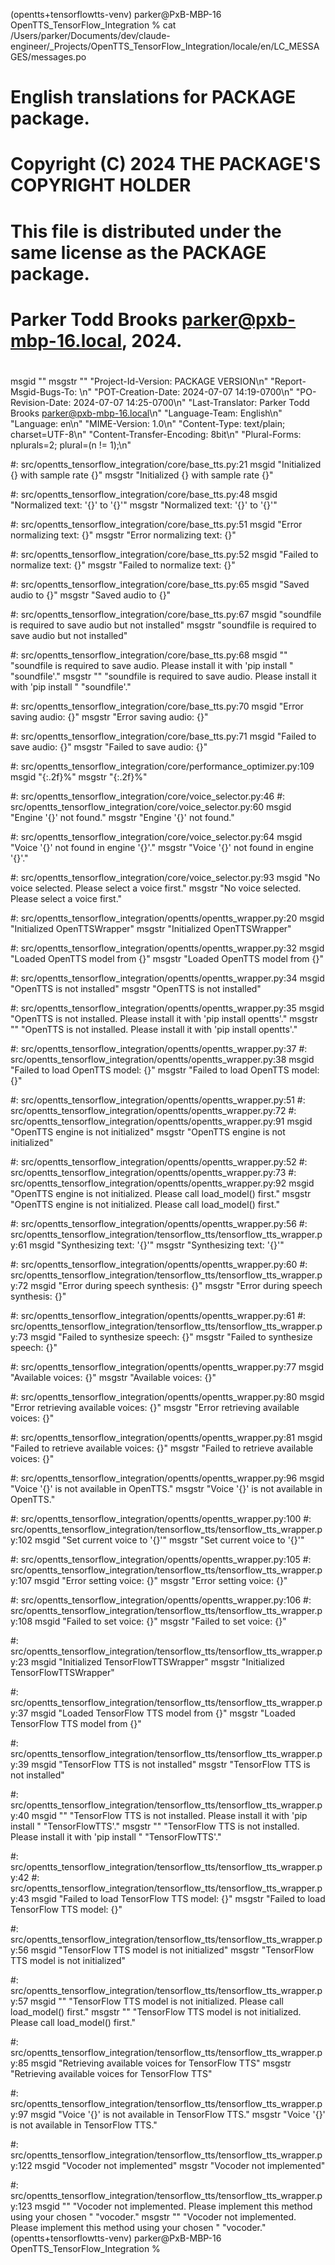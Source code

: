 (opentts+tensorflowtts-venv) parker@PxB-MBP-16 OpenTTS_TensorFlow_Integration %    cat /Users/parker/Documents/dev/claude-engineer/_Projects/OpenTTS_TensorFlow_Integration/locale/en/LC_MESSAGES/messages.po
# English translations for PACKAGE package.
# Copyright (C) 2024 THE PACKAGE'S COPYRIGHT HOLDER
# This file is distributed under the same license as the PACKAGE package.
# Parker Todd Brooks <parker@pxb-mbp-16.local>, 2024.
#
msgid ""
msgstr ""
"Project-Id-Version: PACKAGE VERSION\n"
"Report-Msgid-Bugs-To: \n"
"POT-Creation-Date: 2024-07-07 14:19-0700\n"
"PO-Revision-Date: 2024-07-07 14:25-0700\n"
"Last-Translator: Parker Todd Brooks <parker@pxb-mbp-16.local>\n"
"Language-Team: English\n"
"Language: en\n"
"MIME-Version: 1.0\n"
"Content-Type: text/plain; charset=UTF-8\n"
"Content-Transfer-Encoding: 8bit\n"
"Plural-Forms: nplurals=2; plural=(n != 1);\n"

#: src/opentts_tensorflow_integration/core/base_tts.py:21
msgid "Initialized {} with sample rate {}"
msgstr "Initialized {} with sample rate {}"

#: src/opentts_tensorflow_integration/core/base_tts.py:48
msgid "Normalized text: '{}' to '{}'"
msgstr "Normalized text: '{}' to '{}'"

#: src/opentts_tensorflow_integration/core/base_tts.py:51
msgid "Error normalizing text: {}"
msgstr "Error normalizing text: {}"

#: src/opentts_tensorflow_integration/core/base_tts.py:52
msgid "Failed to normalize text: {}"
msgstr "Failed to normalize text: {}"

#: src/opentts_tensorflow_integration/core/base_tts.py:65
msgid "Saved audio to {}"
msgstr "Saved audio to {}"

#: src/opentts_tensorflow_integration/core/base_tts.py:67
msgid "soundfile is required to save audio but not installed"
msgstr "soundfile is required to save audio but not installed"

#: src/opentts_tensorflow_integration/core/base_tts.py:68
msgid ""
"soundfile is required to save audio. Please install it with 'pip install "
"soundfile'."
msgstr ""
"soundfile is required to save audio. Please install it with 'pip install "
"soundfile'."

#: src/opentts_tensorflow_integration/core/base_tts.py:70
msgid "Error saving audio: {}"
msgstr "Error saving audio: {}"

#: src/opentts_tensorflow_integration/core/base_tts.py:71
msgid "Failed to save audio: {}"
msgstr "Failed to save audio: {}"

#: src/opentts_tensorflow_integration/core/performance_optimizer.py:109
msgid "{:.2f}%"
msgstr "{:.2f}%"

#: src/opentts_tensorflow_integration/core/voice_selector.py:46
#: src/opentts_tensorflow_integration/core/voice_selector.py:60
msgid "Engine '{}' not found."
msgstr "Engine '{}' not found."

#: src/opentts_tensorflow_integration/core/voice_selector.py:64
msgid "Voice '{}' not found in engine '{}'."
msgstr "Voice '{}' not found in engine '{}'."

#: src/opentts_tensorflow_integration/core/voice_selector.py:93
msgid "No voice selected. Please select a voice first."
msgstr "No voice selected. Please select a voice first."

#: src/opentts_tensorflow_integration/opentts/opentts_wrapper.py:20
msgid "Initialized OpenTTSWrapper"
msgstr "Initialized OpenTTSWrapper"

#: src/opentts_tensorflow_integration/opentts/opentts_wrapper.py:32
msgid "Loaded OpenTTS model from {}"
msgstr "Loaded OpenTTS model from {}"

#: src/opentts_tensorflow_integration/opentts/opentts_wrapper.py:34
msgid "OpenTTS is not installed"
msgstr "OpenTTS is not installed"

#: src/opentts_tensorflow_integration/opentts/opentts_wrapper.py:35
msgid "OpenTTS is not installed. Please install it with 'pip install opentts'."
msgstr ""
"OpenTTS is not installed. Please install it with 'pip install opentts'."

#: src/opentts_tensorflow_integration/opentts/opentts_wrapper.py:37
#: src/opentts_tensorflow_integration/opentts/opentts_wrapper.py:38
msgid "Failed to load OpenTTS model: {}"
msgstr "Failed to load OpenTTS model: {}"

#: src/opentts_tensorflow_integration/opentts/opentts_wrapper.py:51
#: src/opentts_tensorflow_integration/opentts/opentts_wrapper.py:72
#: src/opentts_tensorflow_integration/opentts/opentts_wrapper.py:91
msgid "OpenTTS engine is not initialized"
msgstr "OpenTTS engine is not initialized"

#: src/opentts_tensorflow_integration/opentts/opentts_wrapper.py:52
#: src/opentts_tensorflow_integration/opentts/opentts_wrapper.py:73
#: src/opentts_tensorflow_integration/opentts/opentts_wrapper.py:92
msgid "OpenTTS engine is not initialized. Please call load_model() first."
msgstr "OpenTTS engine is not initialized. Please call load_model() first."

#: src/opentts_tensorflow_integration/opentts/opentts_wrapper.py:56
#: src/opentts_tensorflow_integration/tensorflow_tts/tensorflow_tts_wrapper.py:61
msgid "Synthesizing text: '{}'"
msgstr "Synthesizing text: '{}'"

#: src/opentts_tensorflow_integration/opentts/opentts_wrapper.py:60
#: src/opentts_tensorflow_integration/tensorflow_tts/tensorflow_tts_wrapper.py:72
msgid "Error during speech synthesis: {}"
msgstr "Error during speech synthesis: {}"

#: src/opentts_tensorflow_integration/opentts/opentts_wrapper.py:61
#: src/opentts_tensorflow_integration/tensorflow_tts/tensorflow_tts_wrapper.py:73
msgid "Failed to synthesize speech: {}"
msgstr "Failed to synthesize speech: {}"

#: src/opentts_tensorflow_integration/opentts/opentts_wrapper.py:77
msgid "Available voices: {}"
msgstr "Available voices: {}"

#: src/opentts_tensorflow_integration/opentts/opentts_wrapper.py:80
msgid "Error retrieving available voices: {}"
msgstr "Error retrieving available voices: {}"

#: src/opentts_tensorflow_integration/opentts/opentts_wrapper.py:81
msgid "Failed to retrieve available voices: {}"
msgstr "Failed to retrieve available voices: {}"

#: src/opentts_tensorflow_integration/opentts/opentts_wrapper.py:96
msgid "Voice '{}' is not available in OpenTTS."
msgstr "Voice '{}' is not available in OpenTTS."

#: src/opentts_tensorflow_integration/opentts/opentts_wrapper.py:100
#: src/opentts_tensorflow_integration/tensorflow_tts/tensorflow_tts_wrapper.py:102
msgid "Set current voice to '{}'"
msgstr "Set current voice to '{}'"

#: src/opentts_tensorflow_integration/opentts/opentts_wrapper.py:105
#: src/opentts_tensorflow_integration/tensorflow_tts/tensorflow_tts_wrapper.py:107
msgid "Error setting voice: {}"
msgstr "Error setting voice: {}"

#: src/opentts_tensorflow_integration/opentts/opentts_wrapper.py:106
#: src/opentts_tensorflow_integration/tensorflow_tts/tensorflow_tts_wrapper.py:108
msgid "Failed to set voice: {}"
msgstr "Failed to set voice: {}"

#: src/opentts_tensorflow_integration/tensorflow_tts/tensorflow_tts_wrapper.py:23
msgid "Initialized TensorFlowTTSWrapper"
msgstr "Initialized TensorFlowTTSWrapper"

#: src/opentts_tensorflow_integration/tensorflow_tts/tensorflow_tts_wrapper.py:37
msgid "Loaded TensorFlow TTS model from {}"
msgstr "Loaded TensorFlow TTS model from {}"

#: src/opentts_tensorflow_integration/tensorflow_tts/tensorflow_tts_wrapper.py:39
msgid "TensorFlow TTS is not installed"
msgstr "TensorFlow TTS is not installed"

#: src/opentts_tensorflow_integration/tensorflow_tts/tensorflow_tts_wrapper.py:40
msgid ""
"TensorFlow TTS is not installed. Please install it with 'pip install "
"TensorFlowTTS'."
msgstr ""
"TensorFlow TTS is not installed. Please install it with 'pip install "
"TensorFlowTTS'."

#: src/opentts_tensorflow_integration/tensorflow_tts/tensorflow_tts_wrapper.py:42
#: src/opentts_tensorflow_integration/tensorflow_tts/tensorflow_tts_wrapper.py:43
msgid "Failed to load TensorFlow TTS model: {}"
msgstr "Failed to load TensorFlow TTS model: {}"

#: src/opentts_tensorflow_integration/tensorflow_tts/tensorflow_tts_wrapper.py:56
msgid "TensorFlow TTS model is not initialized"
msgstr "TensorFlow TTS model is not initialized"

#: src/opentts_tensorflow_integration/tensorflow_tts/tensorflow_tts_wrapper.py:57
msgid ""
"TensorFlow TTS model is not initialized. Please call load_model() first."
msgstr ""
"TensorFlow TTS model is not initialized. Please call load_model() first."

#: src/opentts_tensorflow_integration/tensorflow_tts/tensorflow_tts_wrapper.py:85
msgid "Retrieving available voices for TensorFlow TTS"
msgstr "Retrieving available voices for TensorFlow TTS"

#: src/opentts_tensorflow_integration/tensorflow_tts/tensorflow_tts_wrapper.py:97
msgid "Voice '{}' is not available in TensorFlow TTS."
msgstr "Voice '{}' is not available in TensorFlow TTS."

#: src/opentts_tensorflow_integration/tensorflow_tts/tensorflow_tts_wrapper.py:122
msgid "Vocoder not implemented"
msgstr "Vocoder not implemented"

#: src/opentts_tensorflow_integration/tensorflow_tts/tensorflow_tts_wrapper.py:123
msgid ""
"Vocoder not implemented. Please implement this method using your chosen "
"vocoder."
msgstr ""
"Vocoder not implemented. Please implement this method using your chosen "
"vocoder."
(opentts+tensorflowtts-venv) parker@PxB-MBP-16 OpenTTS_TensorFlow_Integration % 
